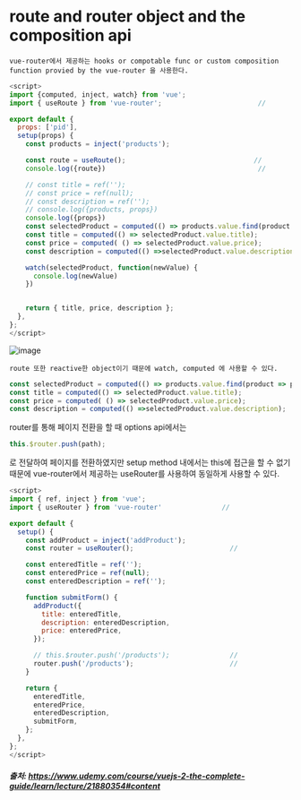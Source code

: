 # route and router object and the composition api

```
vue-router에서 제공하는 hooks or compotable func or custom composition function provied by the vue-router 을 사용한다.
```

```js
<script>
import {computed, inject, watch} from 'vue';
import { useRoute } from 'vue-router';                        //

export default {
  props: ['pid'],
  setup(props) {
    const products = inject('products');

    const route = useRoute();                                //
    console.log({route})                                      //

    // const title = ref('');
    // const price = ref(null);
    // const description = ref('');
    // console.log({products, props})
    console.log({props})
    const selectedProduct = computed(() => products.value.find(product => product.id === props.pid));
    const title = computed(() => selectedProduct.value.title);
    const price = computed( () => selectedProduct.value.price);
    const description = computed(() =>selectedProduct.value.description);

    watch(selectedProduct, function(newValue) {
      console.log(newValue)
    })


    return { title, price, description };
  },
};
</script>
```

![image](https://user-images.githubusercontent.com/62305110/212531244-c143fecf-8f06-47fe-9d5e-5e92f13c8e2b.png)

```
route 또한 reactive한 object이기 때문에 watch, computed 에 사용할 수 있다.
```

```js
const selectedProduct = computed(() => products.value.find(product => product.id === route.params.pid));
const title = computed(() => selectedProduct.value.title);
const price = computed( () => selectedProduct.value.price);
const description = computed(() =>selectedProduct.value.description);
```

router를 통해 페이지 전환을 할 때 options api에서는 
```js
this.$router.push(path);
```
로 전달하여 페이지를 전환하였지만 setup method 내에서는 this에 접근을 할 수 없기 때문에
vue-router에서 제공하는 useRouter를 사용하여 동일하게 사용할 수 있다.

```js
<script>
import { ref, inject } from 'vue';
import { useRouter } from 'vue-router'               //

export default {
  setup() {
    const addProduct = inject('addProduct');
    const router = useRouter();                        //

    const enteredTitle = ref('');
    const enteredPrice = ref(null);
    const enteredDescription = ref('');

    function submitForm() {
      addProduct({
        title: enteredTitle,
        description: enteredDescription,
        price: enteredPrice,
      });

      // this.$router.push('/products');               //
      router.push('/products');                        //
    }

    return {
      enteredTitle,
      enteredPrice,
      enteredDescription,
      submitForm,
    };
  },
};
</script>
```



##### 출처: https://www.udemy.com/course/vuejs-2-the-complete-guide/learn/lecture/21880354#content

